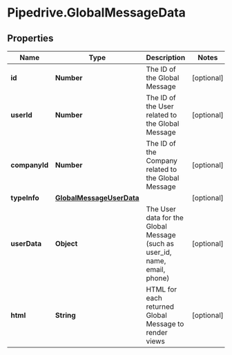 # Pipedrive.GlobalMessageData

## Properties

Name | Type | Description | Notes
------------ | ------------- | ------------- | -------------
**id** | **Number** | The ID of the Global Message | [optional] 
**userId** | **Number** | The ID of the User related to the Global Message | [optional] 
**companyId** | **Number** | The ID of the Company related to the Global Message | [optional] 
**typeInfo** | [**GlobalMessageUserData**](GlobalMessageUserData.md) |  | [optional] 
**userData** | **Object** | The User data for the Global Message (such as user_id, name, email, phone) | [optional] 
**html** | **String** | HTML for each returned Global Message to render views | [optional] 


